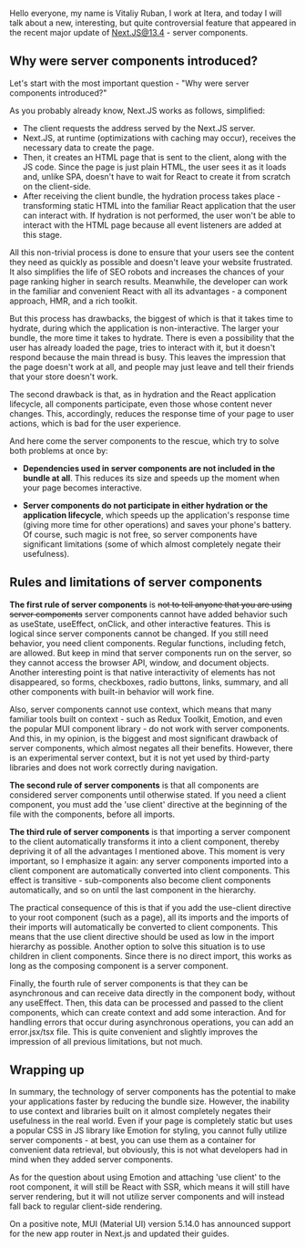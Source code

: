 Hello everyone, my name is Vitaliy Ruban, I work at Itera, and today I will talk about a new, interesting, but quite controversial feature that appeared in the recent major update of Next.JS@13.4 - server components.

## Why were server components introduced?

Let's start with the most important question - "Why were server components introduced?"

As you probably already know, Next.JS works as follows, simplified:

- The client requests the address served by the Next.JS server.
- Next.JS, at runtime (optimizations with caching may occur), receives the necessary data to create the page.
- Then, it creates an HTML page that is sent to the client, along with the JS code. Since the page is just plain HTML, the user sees it as it loads and, unlike SPA, doesn't have to wait for React to create it from scratch on the client-side.
- After receiving the client bundle, the hydration process takes place - transforming static HTML into the familiar React application that the user can interact with. If hydration is not performed, the user won't be able to interact with the HTML page because all event listeners are added at this stage.

All this non-trivial process is done to ensure that your users see the content they need as quickly as possible and doesn't leave your website frustrated. It also simplifies the life of SEO robots and increases the chances of your page ranking higher in search results. Meanwhile, the developer can work in the familiar and convenient React with all its advantages - a component approach, HMR, and a rich toolkit.

But this process has drawbacks, the biggest of which is that it takes time to hydrate, during which the application is non-interactive. The larger your bundle, the more time it takes to hydrate. There is even a possibility that the user has already loaded the page, tries to interact with it, but it doesn't respond because the main thread is busy. This leaves the impression that the page doesn't work at all, and people may just leave and tell their friends that your store doesn't work.

The second drawback is that, as in hydration and the React application lifecycle, all components participate, even those whose content never changes. This, accordingly, reduces the response time of your page to user actions, which is bad for the user experience.

And here come the server components to the rescue, which try to solve both problems at once by:

- **Dependencies used in server components are not included in the bundle at all**. This reduces its size and speeds up the moment when your page becomes interactive.

- **Server components do not participate in either hydration or the application lifecycle**, which speeds up the application's response time (giving more time for other operations) and saves your phone's battery.
Of course, such magic is not free, so server components have significant limitations (some of which almost completely negate their usefulness).

## Rules and limitations of server components

**The first rule of server components** is ~~not to tell anyone that you are using server components~~ server components cannot have added behavior such as useState, useEffect, onClick, and other interactive features. This is logical since server components cannot be changed. If you still need behavior, you need client components. Regular functions, including fetch, are allowed. But keep in mind that server components run on the server, so they cannot access the browser API, window, and document objects. Another interesting point is that native interactivity of elements has not disappeared, so forms, checkboxes, radio buttons, links, summary, and all other components with built-in behavior will work fine.

Also, server components cannot use context, which means that many familiar tools built on context - such as Redux Toolkit, Emotion, and even the popular MUI component library - do not work with server components. And this, in my opinion, is the biggest and most significant drawback of server components, which almost negates all their benefits. However, there is an experimental server context, but it is not yet used by third-party libraries and does not work correctly during navigation.

**The second rule of server components** is that all components are considered server components until otherwise stated. If you need a client component, you must add the 'use client' directive at the beginning of the file with the components, before all imports.

**The third rule of server components** is that importing a server component to the client automatically transforms it into a client component, thereby depriving it of all the advantages I mentioned above. This moment is very important, so I emphasize it again: any server components imported into a client component are automatically converted into client components. This effect is transitive - sub-components also become client components automatically, and so on until the last component in the hierarchy.

The practical consequence of this is that if you add the use-client directive to your root component (such as a page), all its imports and the imports of their imports will automatically be converted to client components. This means that the use client directive should be used as low in the import hierarchy as possible. Another option to solve this situation is to use children in client components. Since there is no direct import, this works as long as the composing component is a server component.

Finally, the fourth rule of server components is that they can be asynchronous and can receive data directly in the component body, without any useEffect. Then, this data can be processed and passed to the client components, which can create context and add some interaction. And for handling errors that occur during asynchronous operations, you can add an error.jsx/tsx file. This is quite convenient and slightly improves the impression of all previous limitations, but not much.

## Wrapping up

In summary, the technology of server components has the potential to make your applications faster by reducing the bundle size. However, the inability to use context and libraries built on it almost completely negates their usefulness in the real world. Even if your page is completely static but uses a popular CSS in JS library like Emotion for styling, you cannot fully utilize server components - at best, you can use them as a container for convenient data retrieval, but obviously, this is not what developers had in mind when they added server components.

As for the question about using Emotion and attaching 'use client' to the root component, it will still be React with SSR, which means it will still have server rendering, but it will not utilize server components and will instead fall back to regular client-side rendering.

On a positive note, MUI (Material UI) version 5.14.0 has announced support for the new app router in Next.js and updated their guides.

